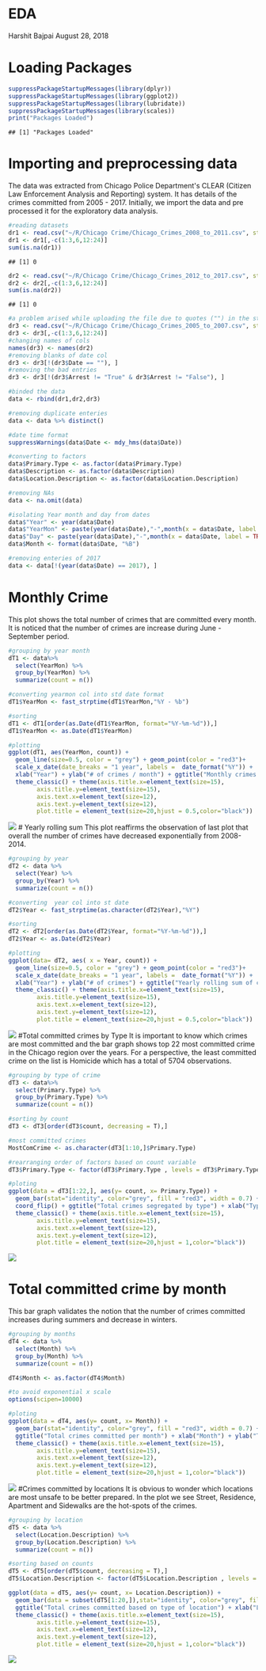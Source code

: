 EDA
================
Harshit Bajpai
August 28, 2018

Loading Packages
================

``` r
suppressPackageStartupMessages(library(dplyr))
suppressPackageStartupMessages(library(ggplot2))
suppressPackageStartupMessages(library(lubridate))
suppressPackageStartupMessages(library(scales))
print("Packages Loaded")
```

    ## [1] "Packages Loaded"

Importing and preprocessing data
================================

The data was extracted from Chicago Police Department's CLEAR (Citizen Law Enforcement Analysis and Reporting) system. It has details of the crimes committed from 2005 - 2017. Initially, we import the data and pre processed it for the exploratory data analysis.

``` r
#reading datasets
dr1 <- read.csv("~/R/Chicago Crime/Chicago_Crimes_2008_to_2011.csv", stringsAsFactors = F)
dr1 <- dr1[,-c(1:3,6,12:24)]
sum(is.na(dr1))
```

    ## [1] 0

``` r
dr2 <- read.csv("~/R/Chicago Crime/Chicago_Crimes_2012_to_2017.csv", stringsAsFactors = F)
dr2 <- dr2[,-c(1:3,6,12:24)]
sum(is.na(dr2))
```

    ## [1] 0

``` r
#a problem arised while uploading the file due to quotes ("") in the strings. Thus, had to upload differently.
dr3 <- read.csv("~/R/Chicago Crime/Chicago_Crimes_2005_to_2007.csv", stringsAsFactors = F, quote= "", row.names = NULL)
dr3 <- dr3[,-c(1:3,6,12:24)]
#changing names of cols
names(dr3) <- names(dr2)
#removing blanks of date col
dr3 <- dr3[!(dr3$Date == ""), ]
#removing the bad entries
dr3 <- dr3[!(dr3$Arrest != "True" & dr3$Arrest != "False"), ]

#binded the data
data <- rbind(dr1,dr2,dr3)

#removing duplicate enteries
data <- data %>% distinct()

#date time format
suppressWarnings(data$Date <- mdy_hms(data$Date))

#converting to factors
data$Primary.Type <- as.factor(data$Primary.Type)
data$Description <- as.factor(data$Description)
data$Location.Description <- as.factor(data$Location.Description)

#removing NAs
data <- na.omit(data)

#isolating Year month and day from dates
data$"Year" <- year(data$Date)
data$"YearMon" <- paste(year(data$Date),"-",month(x = data$Date, label = TRUE, abbr = TRUE))
data$"Day" <- paste(year(data$Date),"-",month(x = data$Date, label = TRUE, abbr = TRUE), "-", day(data$Date))
data$Month <- format(data$Date, "%B")

#removing enteries of 2017
data <- data[!(year(data$Date) == 2017), ]
```

Monthly Crime
=============

This plot shows the total number of crimes that are committed every month. It is noticed that the number of crimes are increase during June - September period.

``` r
#grouping by year month
dT1 <- data%>% 
  select(YearMon) %>%
  group_by(YearMon) %>%
  summarize(count = n())

#converting yearmon col into std date format
dT1$YearMon <- fast_strptime(dT1$YearMon,"%Y - %b")

#sorting
dT1 <- dT1[order(as.Date(dT1$YearMon, format="%Y-%m-%d")),]
dT1$YearMon <- as.Date(dT1$YearMon)

#plotting 
ggplot(dT1, aes(YearMon, count)) + 
  geom_line(size=0.5, color = "grey") + geom_point(color = "red3")+
  scale_x_date(date_breaks = "1 year", labels =  date_format("%Y")) +
  xlab("Year") + ylab("# of crimes / month") + ggtitle("Monthly crimes (2005-2016)")+
  theme_classic() + theme(axis.title.x=element_text(size=15),  
        axis.title.y=element_text(size=15),  
        axis.text.x=element_text(size=12),  
        axis.text.y=element_text(size=12),
        plot.title = element_text(size=20,hjust = 0.5,color="black"))
```

![](EDA_files/figure-markdown_github/monthly%20crime%20plot-1.png) \# Yearly rolling sum This plot reaffirms the observation of last plot that overall the number of crimes have decreased exponentially from 2008-2014.

``` r
#grouping by year
dT2 <- data %>% 
  select(Year) %>%
  group_by(Year) %>%
  summarize(count = n())

#converting  year col into st date
dT2$Year <- fast_strptime(as.character(dT2$Year),"%Y")

#sorting
dT2 <- dT2[order(as.Date(dT2$Year, format="%Y-%m-%d")),]
dT2$Year <- as.Date(dT2$Year)

#plotting 
ggplot(data= dT2, aes( x = Year, count)) + 
  geom_line(size=0.5, color = "grey") + geom_point(color = "red3")+
  scale_x_date(date_breaks = "1 year", labels =  date_format("%Y")) +
  xlab("Year") + ylab("# of crimes") + ggtitle("Yearly rolling sum of crimes (2005-2016)")+
  theme_classic() + theme(axis.title.x=element_text(size=15),  
        axis.title.y=element_text(size=15),  
        axis.text.x=element_text(size=12),  
        axis.text.y=element_text(size=12),
        plot.title = element_text(size=20,hjust = 0.5,color="black"))
```

![](EDA_files/figure-markdown_github/yearly%20rolling%20sum-1.png) \#Total committed crimes by Type It is important to know which crimes are most committed and the bar graph shows top 22 most committed crime in the Chicago region over the years. For a perspective, the least committed crime on the list is Homicide which has a total of 5704 observations.

``` r
#grouping by type of crime
dT3 <- data%>% 
  select(Primary.Type) %>%
  group_by(Primary.Type) %>%
  summarize(count = n())

#sorting by count
dT3 <- dT3[order(dT3$count, decreasing = T),]

#most committed crimes
MostComCrime <- as.character(dT3[1:10,]$Primary.Type)

#rearranging order of factors based on count variable
dT3$Primary.Type <- factor(dT3$Primary.Type , levels = dT3$Primary.Type[order(dT3$count)])

#ploting
ggplot(data = dT3[1:22,], aes(y= count, x= Primary.Type)) +
  geom_bar(stat="identity", color="grey", fill = "red3", width = 0.7) +
  coord_flip() + ggtitle("Total crimes segregated by type") + xlab("Type of Crime") + ylab("Total commitments") +
  theme_classic() + theme(axis.title.x=element_text(size=15),  
        axis.title.y=element_text(size=15),  
        axis.text.x=element_text(size=12),  
        axis.text.y=element_text(size=12),
        plot.title = element_text(size=20,hjust = 1,color="black"))
```

![](EDA_files/figure-markdown_github/crimes%20by%20type-1.png)

Total committed crime by month
==============================

This bar graph validates the notion that the number of crimes committed increases during summers and decrease in winters.

``` r
#grouping by months
dT4 <- data %>% 
  select(Month) %>%
  group_by(Month) %>%
  summarize(count = n())

dT4$Month <- as.factor(dT4$Month)

#to avoid exponential x scale
options(scipen=10000)

#ploting
ggplot(data = dT4, aes(y= count, x= Month)) + 
  geom_bar(stat="identity", color="grey", fill = "red3", width = 0.7) + coord_flip() +
  ggtitle("Total crimes committed per month") + xlab("Month") + ylab("Total commitments") + 
  theme_classic() + theme(axis.title.x=element_text(size=15),  
        axis.title.y=element_text(size=15),  
        axis.text.x=element_text(size=12),  
        axis.text.y=element_text(size=12),
        plot.title = element_text(size=20,hjust = 1,color="black"))
```

![](EDA_files/figure-markdown_github/1-1.png) \#Crimes committed by locations It is obvious to wonder which locations are most unsafe to be better prepared. In the plot we see Street, Residence, Apartment and Sidewalks are the hot-spots of the crimes.

``` r
#grouping by location
dT5 <- data %>% 
  select(Location.Description) %>%
  group_by(Location.Description) %>%
  summarize(count = n())

#sorting based on counts 
dT5 <- dT5[order(dT5$count, decreasing = T),]
dT5$Location.Description <- factor(dT5$Location.Description , levels = dT5$Location.Description[order(dT5$count)])

ggplot(data = dT5, aes(y= count, x= Location.Description)) + 
  geom_bar(data = subset(dT5[1:20,]),stat="identity", color="grey", fill = "red3", width = 0.7) + coord_flip() +
  ggtitle("Total crimes committed based on type of location") + xlab("Location") + ylab("Total commitments") +
  theme_classic() + theme(axis.title.x=element_text(size=15),  
        axis.title.y=element_text(size=15),  
        axis.text.x=element_text(size=12),  
        axis.text.y=element_text(size=12),
        plot.title = element_text(size=20,hjust = 1,color="black"))
```

![](EDA_files/figure-markdown_github/unnamed-chunk-1-1.png)
